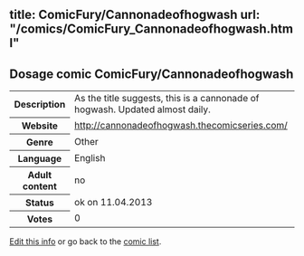 title: ComicFury/Cannonadeofhogwash
url: "/comics/ComicFury_Cannonadeofhogwash.html"
---
Dosage comic ComicFury/Cannonadeofhogwash
-----------------------------------------

<table class="comicinfo">
<tr>
<th>Description</th><td>As the title suggests, this is a cannonade of hogwash. Updated almost daily.</td>
</tr>
<tr>
<th>Website</th><td><a href="http://cannonadeofhogwash.thecomicseries.com/">http://cannonadeofhogwash.thecomicseries.com/</a></td>
</tr>
<tr>
<th>Genre</th><td>Other</td>
</tr>
<tr>
<th>Language</th><td>English</td>
</tr>
<tr>
<th>Adult content</th><td>no</td>
</tr>
<tr>
<th>Status</th><td>ok on 11.04.2013</td>
</tr>
<tr>
<th>Votes</th><td>0</div></td>
</tr>
</table>

[Edit this info](/comics/ComicFury_Cannonadeofhogwash_edit.html) or go back to the [comic list](../comic-index.html).
